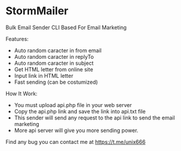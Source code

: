 # StormMailer
Bulk Email Sender CLI Based For Email Marketing
                                                                       
Features:
- Auto random caracter in from email
- Auto random caracter in replyTo
- Auto random caracter in subject
- Get HTML letter from online site
- Input link in HTML letter
- Fast sending (can be costumized)

How It Work:
- You must upload api.php file in your web server
- Copy the api.php link and save the link into api.txt file
- This sender will send any request to the api link to send the email marketing
- More api server will give you more sending power.

Find any bug you can contact me at https://t.me/unix666
